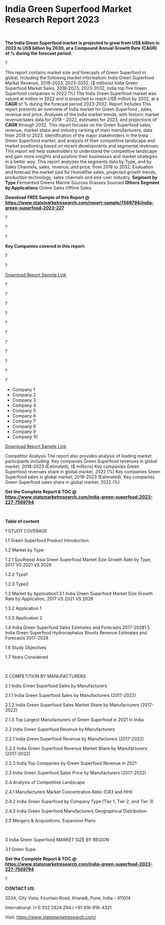 <h1>India Green Superfood Market Research Report 2023</h1><br/><p><strong>The India Green Superfood market is projected to grow from US$ billion in 2023 to US$ billion by 2030, at a Compound Annual Growth Rate (<strong>CAGR</strong>) of % during the forecast period. </strong></p>
 
 
 
 <p>? </p>
 
 
 
 <p>This report contains market size and forecasts of Green Superfood in global, including the following market information: India Green Superfood Market Revenue, 2018-2023, 2023-2032, ($ millions) India Green Superfood Market Sales, 2018-2023, 2023-2032, India top five Green Superfood companies in 2022 (%) The India Green Superfood market was valued at million in 2022 and is projected to reach US$ million by 2032, at a <strong>CAGR</strong> of % during the forecast period 2023-2032. Report Includes This report presents an overview of India market for Green Superfood , sales, revenue and price. Analyses of the India market trends, with historic market revenue/sales data for 2018 - 2022, estimates for 2023, and projections of <strong>CAGR</strong> through 2032. This report focuses on the Green Superfood sales, revenue, market share and industry ranking of main manufacturers, data from 2018 to 2023. Identification of the major stakeholders in the India Green Superfood market, and analysis of their competitive landscape and market positioning based on recent developments and segmental revenues. This report will help stakeholders to understand the competitive landscape and gain more insights and position their businesses and market strategies in a better way. This report analyzes the segments data by Type, and by Sales Channels, sales, revenue, and price, from 2018 to 2032. Evaluation and forecast the market size for Humidifier sales, projected growth trends, production technology, sales channels and end-user industry. <strong>Segment by Type</strong> Fermented Greens Marine Sources Grasses Sourced <strong>Others Segment <strong><strong>by Applications</strong></strong></strong> Online Sales Offline Sales</p>
 
 
 
 <div><b>Download FREE Sample of this Report @ <a href="https://www.statsmarketresearch.com/download-free-sample/7569794/india-green-superfood-2023-227">https://www.statsmarketresearch.com/report-sample/7569794/india-green-superfood-2023-227</a></b></div>
 
 
 
 <p>? </p>
 
 
 
 <p>? </p>
 
 
 
 <p>? </p>
 
 
 
 <p><strong>Key Companies covered in this report:</strong></p>
 
 
 
 <p>? </p>
 
 
 
 <p>? </p>
 
 
 
 <p><a href="https://www.statsmarketresearch.com/download-free-sample/7569794/india-green-superfood-2023-227">Download Report Sample Link</a></p>
 
 
 
 <p>? </p>
 
 
 
 <p>? </p>
 
 
 
 <p>? </p>
 
 
 
 <p>? </p>
 
 
 
 <p>? </p>
 
 
 
 <p>? </p>
 
 
 
 <p>? </p>
 
 
 
 <p>? </p>
 
 
 
 <p>? </p>
 
 
 
 <p>? </p>
 
 
 
 <p>? </p>
 
 
 
 <ul>
 
 <li>Company 1</li>
 
 <li>Company 2</li>
 
 <li>Company 3</li>
 
 <li>Company 4</li>
 
 <li>Company 5</li>
 
 <li>Company 6</li>
 
 <li>Company 7</li>
 
 <li>Company 8</li>
 
 <li>Company 9</li>
 
 <li>Company 10</li>
 
 </ul>
 
 
 
 <p><a href="https://www.statsmarketresearch.com/download-free-sample/7569794/india-green-superfood-2023-227">Download Report Sample Link</a></p>
 
 
 
 <p>Competitor Analysis The report also provides analysis of leading market participants including: Key companies Green Superfood revenues in global market, 2018-2023 (Estimated), ($ millions) Key companies Green Superfood revenues share in global market, 2022 (%) Key companies Green Superfood sales in global market, 2018-2023 (Estimated), Key companies Green Superfood sales share in global market, 2022 (%)</p>
 
 
 
 <div><b>Get the Complete Report & TOC @ <a href="https://www.statsmarketresearch.com/india-green-superfood-2023-227-7569794">https://www.statsmarketresearch.com/india-green-superfood-2023-227-7569794</a></b></div>
 
 
 
 <p><br />
 
 <b>Table of content</b></p>
 
 
 
 <p>1 STUDY COVERAGE<br />
 
 1.1 Green Superfood Product Introduction<br />
 
 1.2 Market by Type<br />
 
 1.2.1 Southeast Asia Green Superfood Market Size Growth Rate by Type, 2017 VS 2021 VS 2028<br />
 
 1.2.2 Type1<br />
 
 1.2.3 Type2<br />
 
 1.3 Market by Application1.3.1 India Green Superfood Market Size Growth Rate by Application, 2017 VS 2021 VS 2028<br />
 
 1.3.2 Application 1<br />
 
 1.3.3 Application 2<br />
 
 1.4 India Green Superfood Sales Estimates and Forecasts 2017-20281.5 India Green Superfood Hydrocephalus Shunts Revenue Estimates and Forecasts 2017-2028<br />
 
 1.6 Study Objectives<br />
 
 1.7 Years Considered<br />
 
 <br />
 
 2 COMPETITION BY MANUFACTURERS<br />
 
 2.1 India Green Superfood Sales by Manufacturers<br />
 
 2.1.1 India Green Superfood Sales by Manufacturers (2017-2022)<br />
 
 2.1.2 India Green Superfood Sales Market Share by Manufacturers (2017-2022)<br />
 
 2.1.3 Top Largest Manufacturers of Green Superfood in 2021 in India<br />
 
 2.2 India Green Superfood Revenue by Manufacturers<br />
 
 2.2.1 India Green Superfood Revenue by Manufacturers (2017-2022)<br />
 
 2.2.2 India Green Superfood Revenue Market Share by Manufacturers (2017-2022)<br />
 
 2.2.3 India Top Companies by Green Superfood Revenue in 2021<br />
 
 2.3 India Green Superfood Sales Price by Manufacturers (2017-2022)<br />
 
 2.4 Analysis of Competitive Landscape<br />
 
 2.4.1 Manufacturers Market Concentration Ratio (CR3 and HHI)<br />
 
 2.4.2 India Green Superfood by Company Type (Tier 1, Tier 2, and Tier 3)<br />
 
 2.4.3 India Green Superfood Manufacturers Geographical Distribution<br />
 
 2.5 Mergers & Acquisitions, Expansion Plans<br />
 
 <br />
 
 3 India Green Superfood MARKET SIZE BY REGION<br />
 
 3.1 Green Supe</p>
 
 
 
 <div><b>Get the Complete Report & TOC @ <a href="https://www.statsmarketresearch.com/india-green-superfood-2023-227-7569794">https://www.statsmarketresearch.com/india-green-superfood-2023-227-7569794</a></b></div>
 
 
 
 <p>? </p>
 
 
 
 <p><b>CONTACT US:</b><br />
 
 203A, City Vista, Fountain Road, Kharadi, Pune, India - 411014<br />
 
 International: (+1) 332 2424 294 / +91 916-916-4321<br />
 
 Visit: <a href="https://www.statsmarketresearch.com/">https://www.statsmarketresearch.com/</a></p>